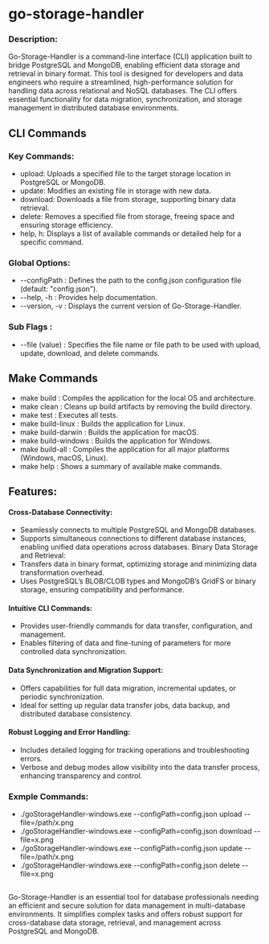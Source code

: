 # go-storage-handler
### Description:
Go-Storage-Handler is a command-line interface (CLI) application built to bridge PostgreSQL and MongoDB, enabling efficient data storage and retrieval in binary format. This tool is designed for developers and data engineers who require a streamlined, high-performance solution for handling data across relational and NoSQL databases. The CLI offers essential functionality for data migration, synchronization, and storage management in distributed database environments.

## CLI Commands
### Key Commands:

* upload: Uploads a specified file to the target storage location in PostgreSQL or MongoDB.
* update: Modifies an existing file in storage with new data.
* download: Downloads a file from storage, supporting binary data retrieval.
* delete: Removes a specified file from storage, freeing space and ensuring storage efficiency.
* help, h: Displays a list of available commands or detailed help for a specific command.

### Global Options:
* --configPath : Defines the path to the config.json configuration file (default: "config.json").
* --help, -h : Provides help documentation.
* --version, -v : Displays the current version of Go-Storage-Handler.

### Sub Flags :
* --file (value) : Specifies the file name or file path to be used with upload, update, download, and delete commands.

## Make Commands
* make build : Compiles the application for the local OS and architecture.
* make clean : Cleans up build artifacts by removing the build directory.
* make test : Executes all tests.
* make build-linux : Builds the application for Linux.
* make build-darwin : Builds the application for macOS.
* make build-windows : Builds the application for Windows.
* make build-all : Compiles the application for all major platforms (Windows, macOS, Linux).
* make help : Shows a summary of available make commands.

## Features:

#### Cross-Database Connectivity:

* Seamlessly connects to multiple PostgreSQL and MongoDB databases.
* Supports simultaneous connections to different database instances, enabling unified data operations across databases.
Binary Data Storage and Retrieval:
* Transfers data in binary format, optimizing storage and minimizing data transformation overhead.
* Uses PostgreSQL’s BLOB/CLOB types and MongoDB’s GridFS or binary storage, ensuring compatibility and performance.
#### Intuitive CLI Commands:

* Provides user-friendly commands for data transfer, configuration, and management.
* Enables filtering of data and fine-tuning of parameters for more controlled data synchronization.
  
#### Data Synchronization and Migration Support:
* Offers capabilities for full data migration, incremental updates, or periodic synchronization.
* Ideal for setting up regular data transfer jobs, data backup, and distributed database consistency.
  
#### Robust Logging and Error Handling:
* Includes detailed logging for tracking operations and troubleshooting errors.
* Verbose and debug modes allow visibility into the data transfer process, enhancing transparency and control.

### Exmple Commands:
* ./goStorageHandler-windows.exe --configPath=config.json upload --file=/path/x.png
* ./goStorageHandler-windows.exe --configPath=config.json download --file=x.png
* ./goStorageHandler-windows.exe --configPath=config.json update --file=/path/x.png
* ./goStorageHandler-windows.exe --configPath=config.json delete --file=x.png

##

Go-Storage-Handler is an essential tool for database professionals needing an efficient and secure solution for data management in multi-database environments. It simplifies complex tasks and offers robust support for cross-database data storage, retrieval, and management across PostgreSQL and MongoDB.
